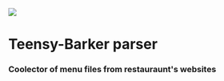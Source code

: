 
<p  align="left">
<img  src="https://img.shields.io/badge/version-0.1.1-blue.svg"  /></a>

</p>

  # Teensy-Barker parser

### Coolector of menu files from restauraunt's websites